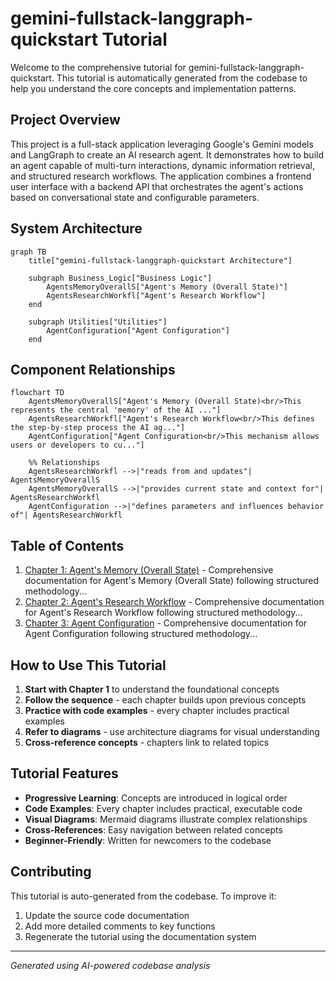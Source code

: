 # gemini-fullstack-langgraph-quickstart Tutorial

Welcome to the comprehensive tutorial for gemini-fullstack-langgraph-quickstart. This tutorial is automatically generated from the codebase to help you understand the core concepts and implementation patterns.

## Project Overview

This project is a full-stack application leveraging Google's Gemini models and LangGraph to create an AI research agent. It demonstrates how to build an agent capable of multi-turn interactions, dynamic information retrieval, and structured research workflows. The application combines a frontend user interface with a backend API that orchestrates the agent's actions based on conversational state and configurable parameters.


## System Architecture

```mermaid
graph TB
    title["gemini-fullstack-langgraph-quickstart Architecture"]

    subgraph Business_Logic["Business Logic"]
        AgentsMemoryOverallS["Agent's Memory (Overall State)"]
        AgentsResearchWorkfl["Agent's Research Workflow"]
    end

    subgraph Utilities["Utilities"]
        AgentConfiguration["Agent Configuration"]
    end

```

## Component Relationships

```mermaid
flowchart TD
    AgentsMemoryOverallS["Agent's Memory (Overall State)<br/>This represents the central 'memory' of the AI ..."]
    AgentsResearchWorkfl["Agent's Research Workflow<br/>This defines the step-by-step process the AI ag..."]
    AgentConfiguration["Agent Configuration<br/>This mechanism allows users or developers to cu..."]

    %% Relationships
    AgentsResearchWorkfl -->|"reads from and updates"| AgentsMemoryOverallS
    AgentsMemoryOverallS -->|"provides current state and context for"| AgentsResearchWorkfl
    AgentConfiguration -->|"defines parameters and influences behavior of"| AgentsResearchWorkfl
```

## Table of Contents

1. [Chapter 1: Agent's Memory (Overall State)](chapter_01.md) - Comprehensive documentation for Agent's Memory (Overall State) following structured methodology...
2. [Chapter 2: Agent's Research Workflow](chapter_02.md) - Comprehensive documentation for Agent's Research Workflow following structured methodology...
3. [Chapter 3: Agent Configuration](chapter_03.md) - Comprehensive documentation for Agent Configuration following structured methodology...

## How to Use This Tutorial

1. **Start with Chapter 1** to understand the foundational concepts
2. **Follow the sequence** - each chapter builds upon previous concepts
3. **Practice with code examples** - every chapter includes practical examples
4. **Refer to diagrams** - use architecture diagrams for visual understanding
5. **Cross-reference concepts** - chapters link to related topics

## Tutorial Features

- **Progressive Learning**: Concepts are introduced in logical order
- **Code Examples**: Every chapter includes practical, executable code
- **Visual Diagrams**: Mermaid diagrams illustrate complex relationships
- **Cross-References**: Easy navigation between related concepts
- **Beginner-Friendly**: Written for newcomers to the codebase

## Contributing

This tutorial is auto-generated from the codebase. To improve it:
1. Update the source code documentation
2. Add more detailed comments to key functions
3. Regenerate the tutorial using the documentation system

---

*Generated using AI-powered codebase analysis*
